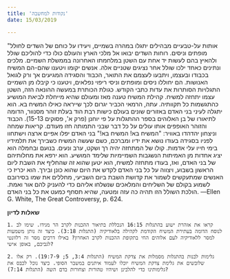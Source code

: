 ```yaml
---
title: 'נקודות למחשבה'
date: 15/03/2019

---
```


"אותות על-טבעיים מבהילים יתגלו במהרה בשמיים, ויעידו על כוחם של השדים לחולל מופתים וניסים. רוחות השדים יבואו אל מלכי הארץ והעולם כולו כדי להוליכם שולל ולהאיץ בהם לעשות יד אחת עם השטן במלחמתו האחרונה בממשלת השמיים. מלכים ונתינים כאחד ילכו שולל אחר נציגים שטניים אלה. אנשים יקומו ויטענו שהם-הם המשיח בכבודו ובעצמו, ויתבעו לעצמם את התואר, הכבוד והסגידה המגיעים אך ורק לגואל האנושות. הם יחוללו ניסים ומופתים וניסי ריפוי נפלאים, ויטענו כי קיבלו מן השמיים התגלויות הסותרות את עדות כתבי הקודש. כגולת הכותרת במעשה ההונאה הזה, השטן עצמו יתחזה למשיח. קהילת המשיח טענה מאז ומעולם שהיא מייחלת לביאת המושיע כהתגשמות כל תקוותיה. עתה, הרמאי הכביר יגרום לכך שייראה כאילו המשיח בא. הוא יתגלה לעיני בני האדם באזורים שונים בעולם כישות רבת הוד בעלת זוהר מסנוור, הדומה לתיאורו של בן האלוהים בספר ההתגלות על פי יוחנן (פרק א', פסוקים 15-13). הכבוד והזוהר האופפים אותו עולים על כל דבר שבני התמותה חזו מעודם. קריאות שמחה וניצחון יהדהדו באוויר: "המשיח בא! המשיח בא!" בני האדם יפלו אפיים ארצה וישתחוו לפניו בסגידה בעודו נושא את ידיו ומברכם, כשם שעשה המשיח כשבירך את תלמידיו בימי חייו עלי אדמות. קולו של המתחזה יהיה רך ושקט, ערב ונעים. בנועם ובחמלה הוא יציג אחדות מן האמיתות הנשגבות השמיימיות שלימד המושיע. הוא ירפא את מחלותיהם של בני האדם, ואז, בעודו מתחזה למשיח, הוא יטען שהוא זה שהחליף את השבת ליום הראשון בשבוע, ויצווה על כל בני האדם לקדש את היום שהוא כונן ובירך. הוא יכריז כי האנשים שמתעקשים לשמור את קדושת השבת ביום השביעי, מחללים את שמו בסירובם לשמוע בקולם של השליחים והמלאכים שנשלחו אליהם כדי להעניק להם אור ואמת. הולכת השולל הזו תהיה כה עזה ומטעה, שהיא תסחף כמעט את כל בני האדם.   —Ellen G. White, The Great Controversy, p. 624. 

**שאלות לדיון**

`1.	קראו את אזהרת ישוע בהתגלות 16:15 הנכללת בתיאור ההכנות לקרב הר מגידו. שימו לב לנוסח הדומה בעתירת המשיח הקודמת לקהילה בלאודיקיה (התגלות 3:18). כיצד זה נותן משמעות למסר ללאודיקיה לעם אלוהים החי בתקופת ההכנות לקרב האחרון? באילו דרכים מסר זה רלוונטי לגביכם, באופן אישי?`

`2.	גלימות לבנות בהתגלות מסמלות את צדקת המשיח (התגלות 3:4, 5; 19:7-9). רק אלו שלובשים את גלימת צדקת המשיח יוכלו לעמוד איתנים במשבר הסופי. כיצד נוכל לכבס את גלימותינו כדי להלבינן ושיהיו טהורות וצחורות בדם השה (התגלות 7:14)? `